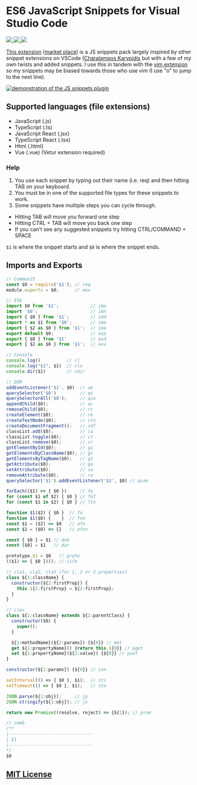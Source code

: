 # ES6 JavaScript Snippets for Visual Studio Code

<!-- markdownlint-disable MD033 -->

<p>
  <a href="https://marketplace.visualstudio.com/items?itemName=Cjay.es6-javascript-snippets">
    <img src="https://vsmarketplacebadge.apphb.com/version-short/Cjay.es6-javascript-snippets.svg">
  </a>
  <a href="https://marketplace.visualstudio.com/items?itemName=Cjay.es6-javascript-snippets">
    <img src="https://vsmarketplacebadge.apphb.com/installs/Cjay.es6-javascript-snippets.svg">
  </a>
  <a href="https://marketplace.visualstudio.com/items?itemName=Cjay.es6-javascript-snippets">
    <img src="https://vsmarketplacebadge.apphb.com/downloads-short/Cjay.es6-javascript-snippets.svg">
  </a>
</p>

[This extension](https://github.com/Chris56974/ES6-JavaScript-Snippets) ([market place](https://marketplace.visualstudio.com/items?itemName=Cjay.es6-javascript-snippets)) is a JS snippets pack largely inspired by other snippet extensions on VSCode ([Charalampos Karypidis](https://marketplace.visualstudio.com/items?itemName=xabikos.JavaScriptSnippets) but with a few of my own twists and added snippets. I use this in tandem with the [vim extension](https://marketplace.visualstudio.com/items?itemName=vscodevim.vim) so my snippets may be biased towards those who use vim (I use "o" to jump to the next line).

<a href="https://imgflip.com/gif/3489ko"><img src="https://i.imgflip.com/3489ko.gif" title="made at imgflip.com" alt="demonstration of the JS snippets plugin"/></a>

## Supported languages (file extensions)

- JavaScript (.js)
- TypeScript (.ts)
- JavaScript React (.jsx)
- TypeScript React (.tsx)
- Html (.html)
- Vue (.vue) (Vetur extension required)

### Help

1. You use each snippet by typing out their name (i.e. req) and then hitting TAB on your keyboard.
2. You must be in one of the supported file types for these snippets to work.
3. Some snippets have multiple steps you can cycle through.

- Hitting TAB will move you forward one step
- Hitting CTRL + TAB will move you back one step
- If you can't see any suggested snippets try hitting CTRL/COMMAND + SPACE

`$1` is where the snippet starts and `$0` is where the snippet ends.

## Imports and Exports

```js
// CommonJS
const $0 = require('$1'); // req
module.exports = $0;      // mex

// ES6
import $0 from '$1';            // imp
import '$0';                    // imn
import { $0 } from '$1';        // imd
import * as $1 from '$0';       // ime
import { $2 as $0 } from '$1';  // ima
export default $0;              // exp
export { $0 } from '$1'         // exd
export { $2 as $0 } from '$1';  // exa

// Console
console.log()          // cl
console.log("$1", $1)  // clo
console.dir($1)        // cdir

// DOM
addEventListener('$1', $0)  // ae
querySelector('$0')         // qs
querySelectorAll('$0');     // qsa
appendChild($0);            // ac
removeChild($0);            // rc
createElement($0);          // ce
createTextNode($0);         // ctn
createDocumentFragment();   // cdf
classList.add($0);          // ca
classList.toggle($0);       // ct
classList.remove($0);       // cr
getElementById($0);         // gi
getElementsByClassName($0); // gc
getElementsByTagName($0);   // gt
getAttribute($0);           // ga
setAttribute($0);           // sa
removeAttribute($0);        // ra
querySelector('$1').addEventListener('$2', $0) // qsae

forEach(($1) => { $0 })     // fe
for (const $1 of $2) { $0 } // fof
for (const $1 in $2) { $0 } // fin

function $1($2) { $0 }  // fn
function $1($0) {    }  // fnn
const $1 = ($2) => $0   // afn
const $1 = ($0) => {}   // afnn

const { $0 } = $1 // dob
const [$0] = $1   // dar

prototype.$1 = $0   // proto
(($1) => { $0 })(); // iife

// cla1, cla2, cla3 (for 1, 2 or 3 properties)
class ${1:className} {
  constructor(${2:firstProp}) {
    this.${2:firstProp} = ${2:firstProp};
  }
}

// clex
class ${1:className} extends ${2:parentClass} {
  constructor($0) {
    super();
  }

  ${1:methodName}(${2:params}) {${0}} // met
  get ${1:propertyName}() {return this.${0}} // pget
  set ${1:propertyName}(${2:value}) {${0}} // pset
}

constructor(${1:params}) {${0}} // con

setInterval(() => { $0 }, $1);  // sti
setTimeout(() => { $0 }, $1);   // sto

JSON.parse(${1:obj});     // jp
JSON.stringify(${1:obj}); // js

return new Promise((resolve, reject) => {${1}); // prom

// cmmb
/**
|--------------------------------
| $1
|--------------------------------
*/
$0
```

## [MIT License](https://github.com/Chris56974/ES6-JavaScript-Snippets/blob/master/LICENSE)
